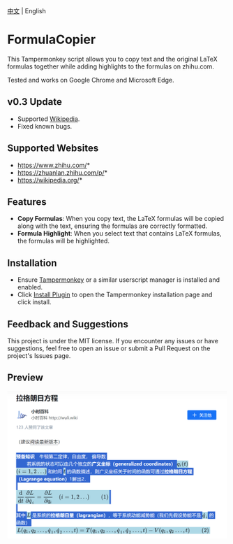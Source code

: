 [中文](./README.md) | English

# FormulaCopier

This Tampermonkey script allows you to copy text and the original LaTeX formulas together while adding highlights to the formulas on zhihu.com.

Tested and works on Google Chrome and Microsoft Edge.

## v0.3 Update

* Supported  [Wikipedia](https://www.wikipedia.org).
* Fixed known bugs.

## Supported Websites

* https://www.zhihu.com/*
* https://zhuanlan.zhihu.com/p/*
* https://wikipedia.org/*

## Features

* **Copy Formulas**: When you copy text, the LaTeX formulas will be copied along with the text, ensuring the formulas are correctly formatted.
* **Formula Highlight**: When you select text that contains LaTeX formulas, the formulas will be highlighted.

## Installation

* Ensure [Tampermonkey](http://tampermonkey.net/) or a similar userscript manager is installed and enabled.
* Click [Install Plugin](https://github.com/yuhangchen0/FormulaCopier/raw/main/FormulaCopier.user.js) to open the Tampermonkey installation page and click install.


## Feedback and Suggestions

This project is under the MIT license. If you encounter any issues or have suggestions, feel free to open an issue or submit a Pull Request on the project's Issues page.


## Preview

![Preview](./img/preview.png)